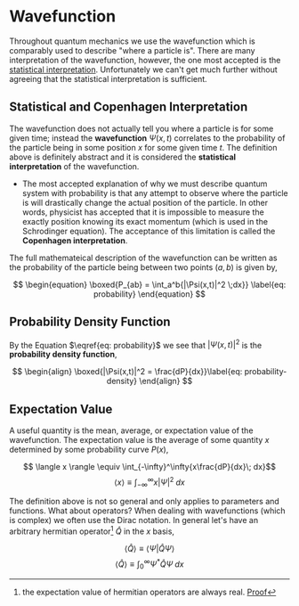 #  Wavefunction

Throughout quantum mechanics we use the wavefunction which is comparably used to describe "where a particle is". There are many interpretation of the wavefunction, however, the one most accepted is the [statistical interpretation](#statistical-interpretation). Unfortunately we can't get much further without agreeing that the statistical interpretation is sufficient.

## Statistical and Copenhagen Interpretation

The wavefunction does not actually tell you where a particle is for some given time; instead the **wavefunction** $\Psi(x,t)$ correlates to the probability of the particle being in some position $x$ for some given time $t$. The definition above is definitely abstract and it is considered the **statistical interpretation** of the wavefunction.

* The most accepted explanation of why we must describe quantum system with probability is that any attempt to observe where the particle is will drastically change the actual position of the particle. In other words, physicist has accepted that it is impossible to measure the exactly position knowing its exact momentum (which is used in the Schrodinger equation). The acceptance of this limitation is called the **Copenhagen interpretation**.

The full mathemateical description of the wavefunction can be written as the probability of the particle being between two points $(a,b)$ is given by,

$$
\begin{equation}
    \boxed{P_{ab} = \int_a^b{|\Psi(x,t)|^2 \;dx}} \label{eq: probability}
\end{equation}
$$

## Probability Density Function

By the Equation $\eqref{eq: probability}$ we see that $|\Psi(x,t)|^2$ is the **probability density function**,

$$
\begin{align}
    \boxed{|\Psi(x,t)|^2 = \frac{dP}{dx}}\label{eq: probability-density}
\end{align}
$$

## Expectation Value

A useful quantity is the mean, average, or expectation value of the wavefunction. The expectation value is the average of some quantity $x$ determined by some probability curve $P(x)$,

$$ \langle x \rangle \equiv \int_{-\infty}^\infty{x\frac{dP}{dx}\; dx}$$
$$ \langle x \rangle \equiv \int_{-\infty}^\infty{x|\Psi|^2\; dx}$$

The definition above is not so general and only applies to parameters and functions. What about operators? When dealing with wavefunctions (which is complex) we often use the Dirac notation. In general let's have an arbitrary hermitian operator[^hermitian] $\hat Q$ in the $x$ basis,

[^hermitian]: the expectation value of hermitian operators are always real. [Proof](Operators.md/#hermitian-operators)

$$ \langle \hat Q \rangle \equiv \langle \Psi | \hat Q \Psi \rangle $$
$$ \langle \hat Q \rangle \equiv \int_0^\infty{\Psi^* \hat Q \Psi\; dx} $$

